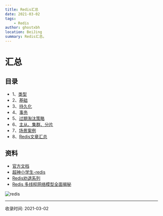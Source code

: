 ```yaml
---
title: Redis汇总
date: 2021-03-02
tags:
    - Redis
author: ghostxbh
location: BeiJing
summary: Redis汇总。
---
```

# 汇总

## 目录
- 1、[类型](2021-01-21-type.md)
- 2、[基础](2021-01-11-basic.md)
- 3、[持久化](2021-01-11-endurance.md)
- 4、[事务](2021-01-11-transation.md)
- 5、[过期淘汰策略](2021-01-11-obsolete.md)
- 6、[主从、集群、分片](2021-01-11-master-slave.md)
- 7、[场景案例](2021-01-11-scens.md)
- 8、[Redis文章汇总](2021-03-29-redis-blog.md)

## 资料
- [官方文档](https://redis.io/documentation)
- [超神小学生-redis](https://gitee.com/geekerdream/java-legendary/blob/master/%E9%9D%A2%E8%AF%95%E9%A2%98/%E6%95%B0%E6%8D%AE%E5%BA%93/Redis/%E8%B6%85%E7%A5%9E%E4%B9%8B%E8%B7%AF-Redis.md)
- [Redis劝退系列](https://blog.csdn.net/ctwctw/article/details/105265689)
- [Redis 多线程网络模型全面揭秘](https://mp.weixin.qq.com/s/-op5WR1wSkgAuP7JYZWP8g)

![redis](http://file.uzykj.com/Redis%E6%80%9D%E7%BB%B4%E5%AF%BC%E5%9B%BE.png)

---
收录时间: 2021-03-02

<Vssue :title="$title" />
